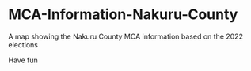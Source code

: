 # MCA-Information-Nakuru-County
A map showing the Nakuru County MCA information based on the 2022 elections

Have fun
